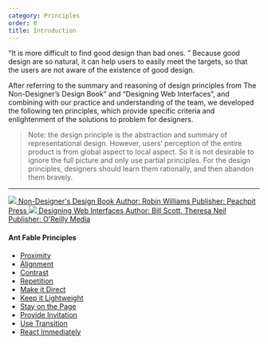```yaml
---
category: Principles
order: 0
title: Introduction
---
```


“It is more difficult to find good design than bad ones. ” Because good design are so natural, it can help users to easily meet the targets, so that the users are not aware of the existence of good design.

After referring to the summary and reasoning of design principles from The Non-Designer’s Design Book” and “Designing Web Interfaces”, and combining with our practice and understanding of the team, we developed the following ten principles, which provide specific criteria and enlightenment of the solutions to problem for designers.

> Note: the design principle is the abstraction and summary of representational design. However, users’ perception of the entire product is from global aspect to local aspect. So it is not desirable to ignore the full picture and only use partial principles. For the design principles, designers should learn them rationally, and then abandon them bravely.

---

<div class="resource-cards">
<a target="_blank" href="http://www.peachpit.com/store/non-designers-design-book-9780133966152" class="resource-card">
  <img src="http://www.peachpit.com/ShowCover.aspx?isbn=9780133966152&type=f">
  <span class="resource-card-content">
    <span class="resource-card-title">Non-Designer's Design Book</span>
    <span class="resource-card-description">Author: Robin Williams</span>
    <span class="resource-card-description">Publisher: Peachpit Press</span>
  </span>
</a>
<a target="_blank" href="http://shop.oreilly.com/product/9780596516253.do" class="resource-card">
  <img src="http://akamaicovers.oreilly.com/images/9780596516253/cat.gif">
  <span class="resource-card-content">
    <span class="resource-card-title">Designing Web Interfaces</span>
    <span class="resource-card-description">Author: Bill Scott, Theresa Neil</span>
    <span class="resource-card-description">Publisher: O'Reilly Media</span>
  </span>
</a>
</div>

#### Ant Fable Principles

- [Proximity](/docs/spec/proximity)
- [Alignment](/docs/spec/alignment)
- [Contrast](/docs/spec/contrast)
- [Repetition](/docs/spec/repetition)
- [Make it Direct](/docs/spec/direct)
- [Keep it Lightweight](/docs/spec/lightweight)
- [Stay on the Page](/docs/spec/stay)
- [Provide Invitation](/docs/spec/invitation)
- [Use Transition](/docs/spec/transition)
- [React Immediately](/docs/spec/reaction)

